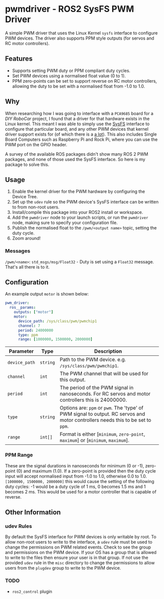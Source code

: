 # pwmdriver - ROS2 SysFS PWM Driver

A simple PWM driver that uses the Linux Kernel `sysfs` interface to configure PWM devices. The driver also supports PPM style outputs (for servos and RC motor controllers).

## Features

* Supports setting PWM duty or PPM compliant duty cycles.
* Set PWM devices using a normalised float value (0 to 1).
* PPM zero-points can be set to support reverse on RC motor controllers, allowing the duty to be set with a normalised float from -1.0 to 1.0.

## Why

When researching how I was going to interface with a `PCA9685` board for a *DIY RoboCar* project, I found that a driver for that hardware exists in the Linux kernel.
This meant I was able to simply use the [SysFS](https://man7.org/linux/man-pages/man5/sysfs.5.html) interface to configure that particular board, and any other PWM devices that kernel driver
support exists for (of which there is a [a lot](https://github.com/torvalds/linux/tree/master/drivers/pwm)). This also includes Single Board Computers such as Raspberry Pi and Rock Pi, where
you can use the PWM port on the GPIO header.

A survey of the available ROS packages didn't show many ROS 2 PWM packages, and none of those used the SysFS interface. So here is my package to solve this.

## Usage

1. Enable the kernel driver for the PWM hardware by configuring the Device Tree.
1. Set up the `udev` rule so the PWM device's SysFS interface can be written to from non-root users.
1. Install/compile this package into your ROS2 install or workspace.
1. Add the `pwmdriver` node to your launch scripts, or run the `pwmdriver` node, making sure to specify your configuration file.
1. Publish the normalised float to the `/pwm/<output name>` topic, setting the duty cycle.
1. Zoom around!

### Messages

`/pwm/<name>`: `std_msgs/msg/Float32` - Duty is set using a `Float32` message. That's all there is to it.

## Configuration

An example output `motor` is shown below:

```yml
pwm_driver:
  ros__params:
    outputs: ["motor"]
    motor:
      device_path: /sys/class/pwm/pwmchip1
      channel: 7
      period: 24000000
      type: ppm
      range: [1000000, 1500000, 2000000]
```


| Parameter     | Type     | Description                                                                                                                     |
|---------------|----------|---------------------------------------------------------------------------------------------------------------------------------|
| `device_path` | `string` | Path to the PWM device. e.g. `/sys/class/pwm/pwmchip1`.       |
| `channel`     | `int`    | The PWM channel that will be used for this output.                                                                         |
| `period`      | `int`    | The period of the PWM signal in nanoseconds. For RC servos and motor controllers this is 24000000.                              |
| `type`        | `string` | Options are: `ppm` or `pwm`. The 'type' of PWM signal to output. RC servos and motor controllers needs this to be set to `ppm`. |
| `range`   | `int[]`  | Format is either [`minimum`, `zero-point`, `maximum`] or [`minimum`, `maximum`].                                                |

### PPM Range

These are the signal durations in nanoseconds for minimum (0 or -1), zero-point (0) and maximum (1.0). If a zero-point is provided then the duty cycle input will accept normalised input from -1.0 to 1.0, otherwise 0.0 to 1.0.  `[1000000, 1500000, 2000000]` this would cause the setting of the following duty cycles: -1 would be a duty cycle of 1 ms, 0 becomes 1.5 ms and 1 becomes 2 ms. This would be used for a motor controller that is capable of reverse.

## Other Information

### udev Rules

By default the SysFS interface for PWM devices is only writable by root. To allow non-root users to write to the interface, a `udev` rule must be used to change the permissions on PWM related events. Check to see the group and permissions on the PWM device. If your OS has a group that is allowed to write to the files then ensure your user is in that group. If not use the provided `udev` rule in the `misc` directory to change the permissions to allow users from the `plugdev` group to write to the PWM device.

### TODO

* `ros2_control` plugin
